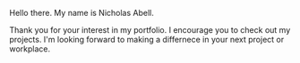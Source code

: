 Hello there. My name is Nicholas Abell.

Thank you for your interest in my portfolio. I encourage you to check out my projects. I'm looking forward to making a differnece in your next project or workplace.